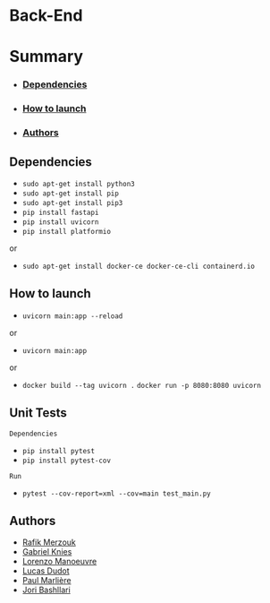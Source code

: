 # Back-End

# Summary

- ### [Dependencies](#Dependencies)
- ### [How to launch](#HowToLaunch)
- ### [Authors](#Authors)

## <a name="Dependencies"></a> Dependencies
- ```sudo apt-get install python3```
- ```sudo apt-get install pip```
- ```sudo apt-get install pip3```
- ```pip install fastapi```
- ```pip install uvicorn```
- ```pip install platformio```

or
- ```sudo apt-get install docker-ce docker-ce-cli containerd.io```

## <a name="HowToLaunch"></a> How to launch
- ```uvicorn main:app --reload```

or
- ```uvicorn main:app```

or
- ```docker build --tag uvicorn .```
  ```docker run -p 8080:8080 uvicorn```

## <a name="Unit Tests"></a> Unit Tests


```Dependencies```
- ```pip install pytest```
- ```pip install pytest-cov```

```Run```
- ```pytest --cov-report=xml --cov=main test_main.py```

## <a name="Authors"></a> Authors
- [Rafik Merzouk](https://github.com/Belkadafi)
- [Gabriel Knies](https://github.com/gabirel1)
- [Lorenzo Manoeuvre](https://github.com/LorenzoMan)
- [Lucas Dudot](https://github.com/Lucase84)
- [Paul Marlière](https://github.com/Chametcapuche)
- [Jori Bashllari](https://github.com/alter2000)
